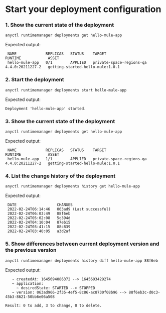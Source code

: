 # Start your deployment configuration

### 1. Show the current state of the deployment

```
anyctl runtimemanager deployments get hello-mule-app
```

Expected output:

```
 NAME             REPLICAS   STATUS    TARGET                      RUNTIME            ASSET
 hello-mule-app   0/1        APPLIED   private-space-regions-qa    4.4.0:20211227-2   getting-started-hello-mule:1.0.1
```

### 2. Start the deployment

```
anyctl runtimemanager deployments start hello-mule-app
```

Expected output:

```
Deployment 'hello-mule-app' started.
```

### 3. Show the current state of the deployment

```
anyctl runtimemanager deployments get hello-mule-app
```

Expected output:

```
 NAME             REPLICAS   STATUS    TARGET                      RUNTIME            ASSET
 hello-mule-app   1/1        APPLIED   private-space-regions-qa    4.4.0:20211227-2   getting-started-hello-mule:1.0.1
```

### 4. List the change history of the deployment

```
anyctl runtimemanager deployments history get hello-mule-app
```

Expected output:

```
 DATE                  CHANGES
 2022-02-24T06:14:46   063ad9 (Last successful) 
 2022-02-24T06:03:49   88f6eb 
 2022-02-24T05:02:08   5c394d
 2022-02-24T04:10:04   87eb15
 2022-02-24T03:41:15   88c839
 2022-02-24T03:40:05   a3d2af
```

### 5. Show differences between current deployment version and the previous version

```
anyctl runtimemanager deployments history diff hello-mule-app 88f6eb 
```

Expected output:

```
   ~ createdAt: 1645694086372 --> 1645693429274
   ~ application: 
     ~ desiredState: STARTED --> STOPPED
   ~ version: 063ad966-2f35-4ef5-8c86-ac8730f08b96 --> 88f6eb3c-d0c3-45b3-8621-50bb6e06a508

Result: 0 to add, 3 to change, 0 to delete.
```
